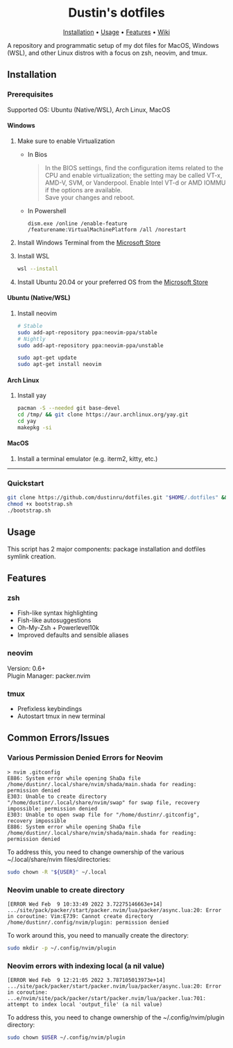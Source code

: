 <div align="center">

# Dustin's dotfiles

[Installation](#installation) • [Usage](#usage) • [Features](#features) • [Wiki](https://github.com/dustinru/dotfiles/wiki)

</div>

A repository and programmatic setup of my dot files for MacOS, Windows (WSL), and other Linux distros with a focus on zsh, neovim, and tmux.

## Installation

### Prerequisites

Supported OS: Ubuntu (Native/WSL), Arch Linux, MacOS

#### Windows

1. Make sure to enable Virtualization

    * In Bios

        > In the BIOS settings, find the configuration items related to the CPU and enable virtualization; the setting may be called VT-x, AMD-V, SVM, or Vanderpool. Enable Intel VT-d or AMD IOMMU if the options are available.  
        > Save your changes and reboot.

    * In Powershell

        ```shell
        dism.exe /online /enable-feature /featurename:VirtualMachinePlatform /all /norestart
        ```

2. Install Windows Terminal from the [Microsoft Store](https://www.microsoft.com/en-us/p/windows-terminal/9n0dx20hk701)

3. Install WSL

    ```bash
    wsl --install
    ```

4. Install Ubuntu 20.04 or your preferred OS from the [Microsoft Store](https://www.microsoft.com/en-us/p/ubuntu-2004-lts/9n6svws3rx71)

#### Ubuntu (Native/WSL)

1. Install neovim

    ```bash
    # Stable
    sudo add-apt-repository ppa:neovim-ppa/stable
    # Nightly
    sudo add-apt-repository ppa:neovim-ppa/unstable

    sudo apt-get update
    sudo apt-get install neovim
    ```

#### Arch Linux

1. Install yay

    ```bash
    pacman -S --needed git base-devel
    cd /tmp/ && git clone https://aur.archlinux.org/yay.git
    cd yay
    makepkg -si
    ```

#### MacOS

1. Install a terminal emulator (e.g. iterm2, kitty, etc.)

---

### Quickstart

```bash
git clone https://github.com/dustinru/dotfiles.git "$HOME/.dotfiles" && cd "$HOME/.dotfiles"
chmod +x bootstrap.sh
./bootstrap.sh
```

## Usage

This script has 2 major components: package installation and dotfiles symlink creation.

## Features

### zsh

* Fish-like syntax highlighting
* Fish-like autosuggestions
* Oh-My-Zsh + Powerlevel10k
* Improved defaults and sensible aliases

### neovim

Version: 0.6+  
Plugin Manager: packer.nvim

### tmux

* Prefixless keybindings
* Autostart tmux in new terminal

## Common Errors/Issues

### Various Permission Denied Errors for Neovim

```log
> nvim .gitconfig
E886: System error while opening ShaDa file /home/dustinr/.local/share/nvim/shada/main.shada for reading: permission denied
E303: Unable to create directory "/home/dustinr/.local/share/nvim/swap" for swap file, recovery impossible: permission denied
E303: Unable to open swap file for "/home/dustinr/.gitconfig", recovery impossible
E886: System error while opening ShaDa file /home/dustinr/.local/share/nvim/shada/main.shada for reading: permission denied
```

To address this, you need to change ownership of the various ~/.local/share/nvim files/directories:

```bash
sudo chown -R "${USER}" ~/.local
```

### Neovim unable to create directory

```log
[ERROR Wed Feb  9 10:33:49 2022 3.72275146663e+14] .../site/pack/packer/start/packer.nvim/lua/packer/async.lua:20: Error in coroutine: Vim:E739: Cannot create directory /home/dustinr/.config/nvim/plugin: permission denied
```

To work around this, you need to manually create the directory:

```bash
sudo mkdir -p ~/.config/nvim/plugin
```

### Neovim errors with indexing local (a nil value)

```log
[ERROR Wed Feb  9 12:21:05 2022 3.787105013973e+14] .../site/pack/packer/start/packer.nvim/lua/packer/async.lua:20: Error in coroutine: ...e/nvim/site/pack/packer/start/packer.nvim/lua/packer.lua:701: attempt to index local 'output_file' (a nil value)
```

To address this, you need to change ownership of the ~/.config/nvim/plugin directory:

```bash
sudo chown $USER ~/.config/nvim/plugin
```
